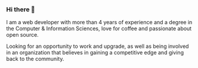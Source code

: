 ### Hi there 👋
I am a web developer with more than 4 years of experience and a degree in the Computer & Information Sciences, love for coffee and passionate about open source. 


Looking for an opportunity to work and upgrade, as well as being involved in an organization that believes in gaining a competitive edge and giving back to the community.
<!--
**mubaidr/mubaidr** is a ✨ _special_ ✨ repository because its `README.md` (this file) appears on your GitHub profile.

Here are some ideas to get you started:

- 🔭 I’m currently working on ...
- 🌱 I’m currently learning ...
- 👯 I’m looking to collaborate on ...
- 🤔 I’m looking for help with ...
- 💬 Ask me about ...
- 📫 How to reach me: ...
- 😄 Pronouns: ...
- ⚡ Fun fact: ...
-->

